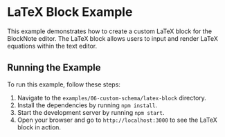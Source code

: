 # LaTeX Block Example

This example demonstrates how to create a custom LaTeX block for the BlockNote editor. The LaTeX block allows users to input and render LaTeX equations within the text editor.

## Running the Example

To run this example, follow these steps:

1. Navigate to the `examples/06-custom-schema/latex-block` directory.
2. Install the dependencies by running `npm install`.
3. Start the development server by running `npm start`.
4. Open your browser and go to `http://localhost:3000` to see the LaTeX block in action.
